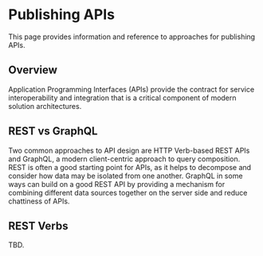 # Publishing APIs
This page provides information and reference to approaches for publishing APIs.

## Overview

Application Programming Interfaces (APIs) provide the contract for service interoperability and integration that is a critical component of modern solution architectures.

## REST vs GraphQL

Two common approaches to API design are HTTP Verb-based REST APIs and GraphQL, a modern client-centric approach to query composition. REST is often a good starting point for APIs, as it helps to decompose and consider how data may be isolated from one another. GraphQL in some ways can build on a good REST API by providing a mechanism for combining different data sources together on the server side and reduce chattiness of APIs.

## REST Verbs

TBD.
